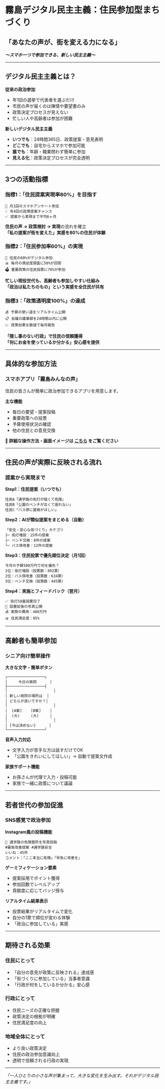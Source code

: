 # 霧島デジタル民主主義：住民参加型まちづくり

## **「あなたの声が、街を変える力になる」**
***〜スマホ一つで参加できる、新しい民主主義〜***

---

## デジタル民主主義とは？

**従来の政治参加**
- 年1回の選挙で代表者を選ぶだけ
- 市民の声が届くのは陳情や要望書のみ
- 政策決定プロセスが見えない
- 忙しい人や高齢者は参加が困難

**新しいデジタル民主主義**
- **いつでも**：24時間365日、政策提案・意見表明
- **どこでも**：自宅からスマホで参加可能
- **誰でも**：年齢・職業問わず簡単に参加
- **見える化**：政策決定プロセスが完全透明

---

## 3つの活動指標

### **指標1：「住民提案実現率80%」を目指す**
```
📱 月1回のスマホアンケート参加
💡 年4回の政策提案チャンス
✅ 提案から実現まで平均6ヶ月
```
**住民の声 → 政策検討 → 実現**の流れを確立  
**「私の提案が街を変えた」実感を80%の住民が体験**

### **指標2：「住民参加率60%」の実現**
```
👥 住民の60%がデジタル参加
📊 毎月の満足度調査に50%が回答
🗳️ 重要政策の住民投票に70%が参加
```
**忙しい現役世代も、高齢者も参加しやすい仕組み**  
**「政治は私たちのもの」という実感を全住民が共有**

### **指標3：「政策透明度100%」の達成**
```
💰 予算の使い道をリアルタイム公開
📋 会議の議事録を24時間以内に公開
📈 政策効果を数値で毎月報告
```
**「隠し事のない行政」で住民の信頼獲得**  
**「何にお金を使っているか分かる」安心感を提供**

---

## 具体的な参加方法

### **スマホアプリ「霧島みんなの声」**

住民の皆さんが簡単に政治参加できるアプリを用意します。

**主な機能**
- 毎日の要望・提案投稿
- 重要政策への投票
- 予算使用状況の確認
- 他の住民との意見交換

**📱 詳細な操作方法・画面イメージは [こちら](./kirishima_voice_app_details.md) をご覧ください**

---

## 住民の声が実際に反映される流れ

### **提案から実現まで**

**Step1：住民提案（いつでも）**
```
住民A「通学路の街灯が暗くて危険」
住民B「公園のベンチが古くて座れない」
住民C「バス停に屋根がほしい」
```

**Step2：AIが類似提案をまとめる（自動）**
```
「安全・安心な街づくり」カテゴリ
├─ 街灯増設：15件の提案
├─ ベンチ交換：8件の提案  
└─ バス停改善：12件の提案
```

**Step3：住民投票で優先順位決定（月1回）**
```
今月の予算500万円で何を優先？
1位：街灯増設（投票数：892票）
2位：バス停改善（投票数：634票）
3位：ベンチ交換（投票数：445票）
```

**Step4：実施とフィードバック（翌月）**
```
✅ 街灯50基設置完了
📸 設置前後の写真公開
💰 実際の費用：480万円
📊 住民満足度：85%
```

---

## 高齢者も簡単参加

### **シニア向け簡単操作**

**大きな文字・簡単ボタン**
```
┌─────────────────┐
│     今日の質問      │
├─────────────────┤
│                     │
│ 新しい病院の場所は  │
│ どちらが良いですか？│
│                     │
│  [A案]    [B案]    │
│  (大)     (大)     │
│                     │
│ [今は決めない]      │
└─────────────────┘
```

**音声入力対応**
- 文字入力が苦手な方は話すだけでOK
- 「公園をきれいにしてほしい」→ 自動で提案文作成

**家族サポート機能**
- お孫さんが代理で入力・投稿可能
- 家族で一緒に政策について議論

---

## 若者世代の参加促進

### **SNS感覚で政治参加**

**Instagram風の投稿機能**
```
📸 通学路の危険箇所を写真投稿
#霧島改善提案 #通学路安全
いいね：45件
コメント：「ここ本当に危険」「早急に改善を」
```

**ゲーミフィケーション要素**
- 提案採用でポイント獲得
- 参加回数でレベルアップ
- 貢献度に応じてバッジ授与

**リアルタイム結果表示**
- 投票結果がリアルタイムで変化
- 自分の1票で順位が変わる体験
- 「政治に参加している」実感

---

## 期待される効果

### **住民にとって**
- 「自分の意見が政策に反映される」達成感
- 「街づくりに参加している」当事者意識
- 「行政が何をしているか分かる」安心感

### **行政にとって**
- 住民ニーズの正確な把握
- 政策決定の根拠が明確
- 住民満足度の向上

### **地域全体にとって**
- より良い政策決定
- 住民の政治参加意識向上
- 透明で信頼される行政の実現

---

*「一人ひとりの小さな声が集まって、大きな変化を生み出す。それがデジタル民主主義です。」*

